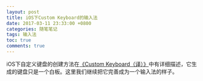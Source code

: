 ```yaml
---
layout: post
title: iOS下Custom Keyboard的输入法
date: 2017-03-11 23:33:00 +0800
categories: 随笔笔记
tags: 输入法
toc: true
comments: true
---
```

iOS下自定义键盘的创建方法在[《Custom Keyboard（译）》](http://palanceli.com/2017/03/07/2017/0307CustomKeyboard/#使用Xcode自定义键盘模板)中有详细描述，它生成的键盘只是一个白板。这里我们继续把它完善成为一个输入法的样子。<!-- more -->
